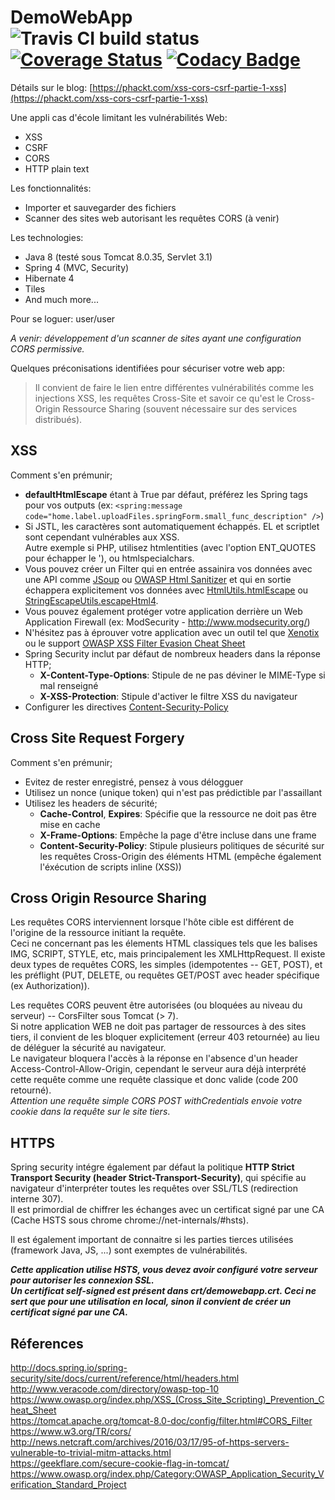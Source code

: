 # DemoWebApp  ![Travis CI build status](https://travis-ci.org/phackt/webapp.svg?branch=master "Travis CI build status")  [![Coverage Status](https://coveralls.io/repos/github/phackt/DemoWebApp/badge.svg?branch=master)](https://coveralls.io/github/phackt/DemoWebApp?branch=master) [![Codacy Badge](https://api.codacy.com/project/badge/Grade/0805b1bf41734f8c8cb7a3d739b0a429)](https://www.codacy.com/app/gabriel-compan/DemoWebApp?utm_source=github.com&amp;utm_medium=referral&amp;utm_content=phackt/DemoWebApp&amp;utm_campaign=Badge_Grade)

Détails sur le blog: [https://phackt.com/xss-cors-csrf-partie-1-xss](https://phackt.com/xss-cors-csrf-partie-1-xss)  
  
Une appli cas d'école limitant les vulnérabilités Web:
  - XSS
  - CSRF
  - CORS
  - HTTP plain text

Les fonctionnalités:
  - Importer et sauvegarder des fichiers
  - Scanner des sites web autorisant les requêtes CORS (à venir)

Les technologies:
  - Java 8 (testé sous Tomcat 8.0.35, Servlet 3.1)
  - Spring 4 (MVC, Security)
  - Hibernate 4
  - Tiles
  - And much more...

Pour se loguer: user/user

*A venir: développement d'un scanner de sites ayant une configuration CORS permissive.*

Quelques préconisations identifiées pour sécuriser votre web app:

> Il convient de faire le lien entre différentes vulnérabilités comme
> les injections XSS, les requêtes Cross-Site et savoir ce qu'est
> le Cross-Origin Ressource Sharing (souvent nécessaire sur des 
> services distribués).

## XSS
Comment s'en prémunir;
- **defaultHtmlEscape** étant à True par défaut, préférez les Spring tags pour vos outputs (ex: ```<spring:message code="home.label.uploadFiles.springForm.small_func_description" />```)  
- Si JSTL, les caractères sont automatiquement échappés. EL et scriptlet sont cependant vulnérables aux XSS.<br />Autre exemple si PHP, utilisez htmlentities (avec l'option ENT_QUOTES pour échapper le '), ou htmlspecialchars.
- Vous pouvez créer un Filter qui en entrée assainira vos données avec une API comme [JSoup](https://jsoup.org/cookbook/cleaning-html/whitelist-sanitizer) ou [OWASP Html Sanitizer](https://github.com/OWASP/java-html-sanitizer) et qui en sortie échappera explicitement vos données avec [HtmlUtils.htmlEscape](http://docs.spring.io/spring/docs/current/javadoc-api/org/springframework/web/util/HtmlUtils.html#htmlEscape-java.lang.String-) ou [StringEscapeUtils.escapeHtml4](https://commons.apache.org/proper/commons-lang/javadocs/api-release/).
- Vous pouvez également protéger votre application derrière un Web Application Firewall (ex: ModSecurity - http://www.modsecurity.org/)
- N'hésitez pas à éprouver votre application avec un outil tel que [Xenotix](https://www.owasp.org/index.php/OWASP_Xenotix_XSS_Exploit_Framework "https://www.owasp.org/index.php/OWASP_Xenotix_XSS_Exploit_Framework") ou le support [OWASP XSS Filter Evasion Cheat Sheet](https://www.owasp.org/index.php/XSS_Filter_Evasion_Cheat_Sheet "https://www.owasp.org/index.php/XSS_Filter_Evasion_Cheat_Sheet")
- Spring Security inclut par défaut de nombreux headers dans la réponse HTTP;
    - **X-Content-Type-Options**: Stipule de ne pas déviner le MIME-Type si mal renseigné
    - **X-XSS-Protection**: Stipule d'activer le filtre XSS du navigateur
 - Configurer les directives [Content-Security-Policy](https://content-security-policy.com/)  

## Cross Site Request Forgery
Comment s'en prémunir;   
- Evitez de rester enregistré, pensez à vous délogguer
- Utilisez un nonce (unique token) qui n'est pas prédictible par l'assaillant
- Utilisez les headers de sécurité;
    - **Cache-Control**, **Expires**: Spécifie que la ressource ne doit pas être mise en cache
    - **X-Frame-Options**: Empêche la page d'être incluse dans une frame
    - **Content-Security-Policy**: Stipule plusieurs politiques de sécurité sur les requêtes Cross-Origin des éléments HTML (empêche également l'éxécution de scripts inline (XSS))

## Cross Origin Resource Sharing

Les requêtes CORS interviennent lorsque l'hôte cible est différent de l'origine de la ressource initiant la requête. <br />
Ceci ne concernant pas les élements HTML classiques tels que les balises IMG, SCRIPT, STYLE, etc, mais principalement les XMLHttpRequest. Il existe deux types de requêtes CORS, les simples (idempotentes -- GET, POST), et les préflight (PUT, DELETE, ou requêtes GET/POST avec header spécifique (ex Authorization)).

Les requêtes CORS peuvent être autorisées (ou bloquées au niveau du serveur) -- CorsFilter sous Tomcat (> 7).<br />Si notre application WEB ne doit pas partager de ressources à des sites tiers, il convient de les bloquer explicitement (erreur 403 retournée) au lieu de déléguer la sécurité au navigateur.<br />Le navigateur bloquera l'accès à la réponse en l'absence d'un header Access-Control-Allow-Origin, cependant le serveur aura déjà interprété cette requête comme une requête classique et donc valide (code 200 retourné).<br /> *Attention une requête simple CORS POST withCredentials envoie votre cookie dans la requête sur le site tiers*.

## HTTPS
Spring security intégre également par défaut la politique **HTTP Strict Transport Security (header Strict-Transport-Security)**, qui spécifie au navigateur d'interpréter toutes les requêtes over SSL/TLS (redirection interne 307).<br />Il est primordial de chiffrer les échanges avec un certificat signé par une CA (Cache HSTS sous chrome chrome://net-internals/#hsts).

Il est également important de connaitre si les parties tierces utilisées (framework Java, JS, ...) sont exemptes de vulnérabilités.

***Cette application utilise HSTS, vous devez avoir configuré votre serveur pour autoriser les connexion SSL.<br />Un certificat self-signed est présent dans crt/demowebapp.crt. Ceci ne sert que pour une utilisation en local, sinon il convient de créer un certificat signé par une CA.***
  
  
## Réferences
http://docs.spring.io/spring-security/site/docs/current/reference/html/headers.html<br />
http://www.veracode.com/directory/owasp-top-10<br />
https://www.owasp.org/index.php/XSS_(Cross_Site_Scripting)_Prevention_Cheat_Sheet<br />
https://tomcat.apache.org/tomcat-8.0-doc/config/filter.html#CORS_Filter<br />
https://www.w3.org/TR/cors/<br />
http://news.netcraft.com/archives/2016/03/17/95-of-https-servers-vulnerable-to-trivial-mitm-attacks.html<br />
https://geekflare.com/secure-cookie-flag-in-tomcat/  
https://www.owasp.org/index.php/Category:OWASP_Application_Security_Verification_Standard_Project  
